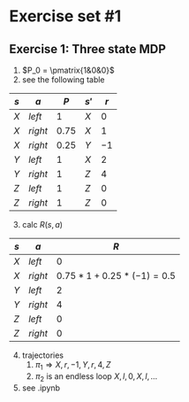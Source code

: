 # Exercise set #1

## Exercise 1: Three state MDP

1. $P_0 = \pmatrix{1&0&0}$
2.  see the following table

| $s$ | $a$     | $P$    | $s'$ | $r$  |
| --- | ------- | ------ | ---- | ---- |
| $X$ | $left$  | $1$    | $X$  | $0$  |
| $X$ | $right$ | $0.75$ | $X$  | $1$  |
| $X$ | $right$ | $0.25$ | $Y$  | $-1$ |
| $Y$ | $left$  | $1$    | $X$  | $2$  |
| $Y$ | $right$ | $1$    | $Z$  | $4$  |
| $Z$ | $left$  | $1$    | $Z$  | $0$  |
| $Z$ | $right$ | $1$    | $Z$  | $0$  |
3. calc $R(s,a)$

| $s$ | $a$     | $R$                    |
| --- | ------- | ---------------------- |
| $X$ | $left$  | $0$                    |
| $X$ | $right$ | $0.75*1+0.25*(-1)=0.5$ |
| $Y$ | $left$  | $2$                    |
| $Y$ | $right$ | $4$                    |
| $Z$ | $left$  | $0$                    |
| $Z$ | $right$ | $0$                    |
4. trajectories
	1. $\pi_1 \Rightarrow X,r,-1,Y,r,4,Z$
	2. $\pi_2$ is an endless loop $X,l,0,X,l,\dots$
5. see .ipynb